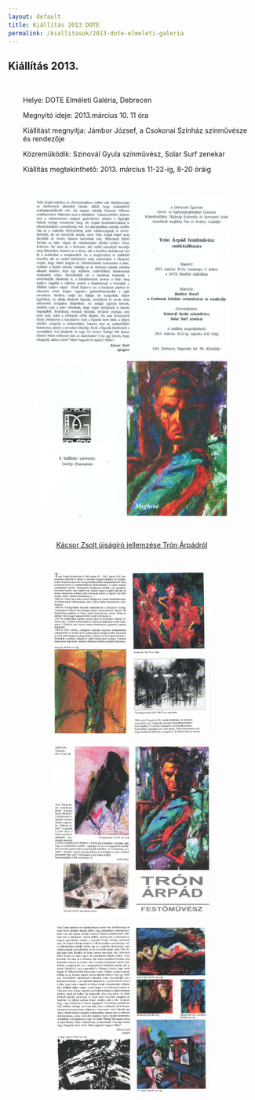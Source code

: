 ```yaml
---
layout: default
title: Kiállítás 2013 DOTE
permalink: /kiallitasok/2013-dote-elmeleti-galeria
---
```


<script>
	window.addEvent("domready", function () {
		new boxplus($$("a.phocagallerycboxplus"),{"theme":"darkrounded","autocenter":1,"autofit":1,"slideshow":4000,"loop":0,"captions":"bottom","thumbs":"inside","width":680,"height":531,"duration":250,"transition":"quad","contextmenu":1, phocamethod:1});
		new boxplus($$("a.phocagallerycboxplusi"),{"theme":"darkrounded","autocenter":1,"autofit":1,"slideshow":4000,"loop":0,"captions":"bottom","thumbs":"hide","width":680,"height":531,"duration":250,"transition":"quad","contextmenu":1, phocamethod:1});
		new boxplus($$("a.phocagallerycboxpluso"),{"theme":"darkrounded","autocenter":1,"autofit": false,"slideshow": false,"loop":false,"captions":"none","thumbs":"hide","width":680,"height":531,"duration":0,"transition":"linear","contextmenu":false, phocamethod:2});
	});
</script>

<div class="item-page"><article class="art-post"><div class="art-postcontent clearfix"><div class="art-article"><h1>Kiállítás 2013.</h1>
<p>&nbsp;</p>
<p style="padding-left: 30px;">Helye: DOTE Elméleti Galéria, Debrecen</p>
<p style="padding-left: 30px;">Megnyitó ideje: 2013.március 10. 11 óra</p>
<p style="padding-left: 30px;">Kiállítást megnyitja: Jámbor József, a Csokonai Színház színművésze és rendezője</p>
<p style="padding-left: 30px;">Közreműködik: Szinovál Gyula színművész, Solar Surf zenekar</p>
<p style="padding-left: 30px;">Kiállítás megtekinthető: 2013. március 11-22-ig, 8-20 óráig</p>
<p>&nbsp;</p>
<p><img style="display: block; margin-left: auto; margin-right: auto;" src="images/kiallitasok/2013_1.jpg" alt="" width="400"></p>
<p><img style="display: block; margin-left: auto; margin-right: auto;" src="images/kiallitasok/2013_2.jpg" alt="" width="400"></p>
<p>&nbsp;</p>
<p style="text-align: center;"><a href="cv_news/kacsor/index.html">Kácsor Zsolt újságíró jellemzése Trón Árpádról</a></p>
<p style="text-align: center;">&nbsp;</p>
<p style="text-align: center;"><img src="images/kiallitasok/2013_masik_1.jpg" alt="" width="156" height="336"><img src="images/kiallitasok/2013_masik_2.jpg" alt="" width="163" height="337"></p>
<p style="text-align: center;"><img src="images/kiallitasok/2013_masik_3.jpg" alt="" width="167" height="348"><img src="images/kiallitasok/2013_masik_4.jpg" alt="" width="160" height="348"></p>
<p style="text-align: center;"><img src="images/kiallitasok/2013_masik_5.jpg" alt="" width="159" height="345"><img src="images/kiallitasok/2013_masik_6.jpg" alt="" width="154" height="344"></p>
</div></div></article></div>


